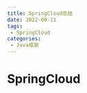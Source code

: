 ```yaml
---
title: SpringCloud总结
date: 2022-09-11
tags:
 - SpringCloud
categories:
 - Java框架
---
```


# SpringCloud